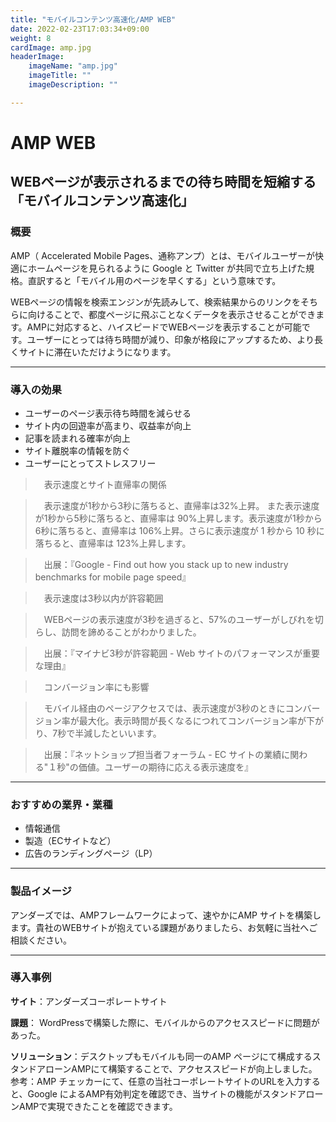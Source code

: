 ```yaml
---
title: "モバイルコンテンツ高速化/AMP WEB"
date: 2022-02-23T17:03:34+09:00
weight: 8
cardImage: amp.jpg
headerImage:
    imageName: "amp.jpg"
    imageTitle: ""
    imageDescription: ""

---
```


# AMP WEB

## WEBページが表示されるまでの待ち時間を短縮する「モバイルコンテンツ高速化」

### 概要

AMP（ Accelerated Mobile Pages、通称アンプ）とは、モバイルユーザーが快適にホームページを見られるように Google と Twitter が共同で立ち上げた規格。直訳すると「モバイル用のページを早くする」という意味です。

WEBページの情報を検索エンジンが先読みして、検索結果からのリンクをそちらに向けることで、都度ページに飛ぶことなくデータを表示させることができます。AMPに対応すると、ハイスピードでWEBページを表示することが可能です。ユーザーにとっては待ち時間が減り、印象が格段にアップするため、より長くサイトに滞在いただけようになります。

***

### 導入の効果

- ユーザーのページ表示待ち時間を減らせる
- サイト内の回遊率が高まり、収益率が向上
- 記事を読まれる確率が向上
- サイト離脱率の情報を防ぐ
- ユーザーにとってストレスフリー


>　表示速度とサイト直帰率の関係

>　表示速度が1秒から3秒に落ちると、直帰率は32%上昇。 また表示速度が1秒から5秒に落ちると、直帰率は 90%上昇します。表示速度が1秒から6秒に落ちると、直帰率は 106%上昇。さらに表示速度が 1 秒から 10 秒に落ちると、直帰率は 123%上昇します。

>　出展：『Google - Find out how you stack up to new industry benchmarks for mobile page speed』


>　表示速度は3秒以内が許容範囲

>　WEBページの表示速度が3秒を過ぎると、57%のユーザーがしびれを切らし、訪問を諦めることがわかりました。

>　出展：『マイナビ3秒が許容範囲 - Web サイトのパフォーマンスが重要な理由』


>　コンバージョン率にも影響

>　モバイル経由のページアクセスでは、表示速度が3秒のときにコンバージョン率が最大化。表示時間が長くなるにつれてコンバージョン率が下がり、7秒で半減したといいます。

>　出展：『ネットショップ担当者フォーラム - EC サイトの業績に関わる"１秒"の価値。ユーザーの期待に応える表示速度を』

***

### おすすめの業界・業種

- 情報通信
- 製造（ECサイトなど）
- 広告のランディングページ（LP）

***

### 製品イメージ

アンダーズでは、AMPフレームワークによって、速やかにAMP サイトを構築します。貴社のWEBサイトが抱えている課題がありましたら、お気軽に当社へご相談ください。

***

### 導入事例

**サイト**：アンダーズコーポレートサイト  

**課題**： WordPressで構築した際に、モバイルからのアクセススピードに問題があった。  

**ソリューション**：デスクトップもモバイルも同一のAMP ページにて構成するスタンドアローンAMPにて構築することで、アクセススピードが向上しました。 参考：AMP チェッカーにて、任意の当社コーポレートサイトのURLを入力すると、Google によるAMP有効判定を確認でき、当サイトの機能がスタンドアローンAMPで実現できたことを確認できます。